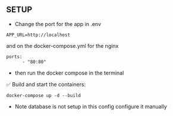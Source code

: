 ## SETUP 

* Change  the port for the app in .env  

```
APP_URL=http://localhost
```
and on the docker-compose.yml for the nginx
```
ports:
      - "80:80"
```

* then  run the docker compose in the terminal 



✅ Build and start the containers:
```
docker-compose up -d --build
```


* Note database is not setup in this config configure it manually 
